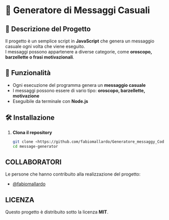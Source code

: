 # 🎲 Generatore di Messaggi Casuali  

## 📌 Descrizione del Progetto  
Il progetto è un semplice script in **JavaScript** che genera un messaggio casuale ogni volta che viene eseguito.  
I messaggi possono appartenere a diverse categorie, come **oroscopo, barzellette o frasi motivazionali**.  

## 🚀 Funzionalità  
- Ogni esecuzione del programma genera un **messaggio casuale**  
- I messaggi possono essere di vario tipo: **oroscopo, barzellette, motivazione**  
- Eseguibile da terminale con **Node.js**  

## 🛠 Installazione  
1. **Clona il repository**  
   ```sh
   git clone <https://github.com/fabiomallardo/Generatore_messaggy_Codecademy>
   cd message-generator 


## COLLABORATORI
Le persone che hanno contribuito alla realizzazione del progetto: 
- [@fabiomallardo](https://github.com/fabiomallardo)

## LICENZA
Questo progetto è distribuito sotto la licenza **MIT**.
